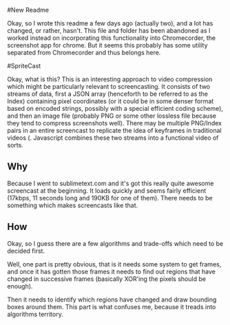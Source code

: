 #New Readme

Okay, so I wrote this readme a few days ago (actually two), and a lot has changed, or rather, hasn't. This file and folder has been abandoned as I worked instead on incorporating this functionality into Chromecorder, the screenshot app for chrome. But it seems this probably has some utility separated from Chromecorder and thus belongs here.




#SpriteCast

Okay, what is this? This is an interesting approach to video compression which might be particularly relevant to screencasting. It consists of two streams of data, first a JSON array (henceforth to be referred to as the Index) containing pixel coordinates (or it could be in some denser format based on encoded strings, possibly with a special efficient coding scheme), and then an image file (probably PNG or some other lossless file because they tend to compress screenshots well). There may be multiple PNG/Index pairs in an entire screencast to replicate the idea of keyframes in traditional videos (. Javascript combines these two streams into a functional video of sorts.

## Why

Because I went to sublimetext.com and it's got this really quite awesome screencast at the beginning. It loads quickly and seems fairly efficient (17kbps, 11 seconds long and 190KB for one of them). There needs to be something which makes screencasts like that.

## How

Okay, so I guess there are a few algorithms and trade-offs which need to be decided first.

Well, one part is pretty obvious, that is it needs some system to get frames, and once it has gotten those frames it needs to find out regions that have changed in successive frames (basically XOR'ing the pixels should be enough).

Then it needs to identify which regions have changed and draw bounding boxes around them. This part is what confuses me, because it treads into algorithms territory. 